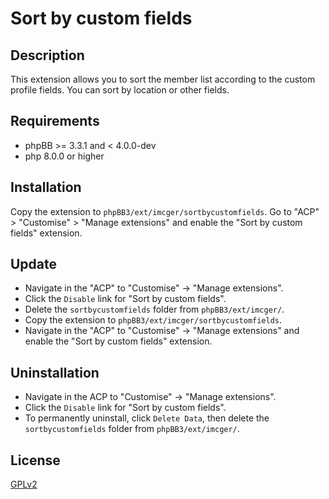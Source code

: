 # Sort by custom fields

## Description
This extension allows you to sort the member list according to the custom profile fields.
You can sort by location or other fields.

## Requirements
- phpBB >= 3.3.1 and < 4.0.0-dev
- php 8.0.0 or higher

## Installation
Copy the extension to `phpBB3/ext/imcger/sortbycustomfields`.
Go to "ACP" > "Customise" > "Manage extensions" and enable the "Sort by custom fields" extension.

## Update
- Navigate in the "ACP" to "Customise" -> "Manage extensions".
- Click the `Disable` link for "Sort by custom fields".
- Delete the `sortbycustomfields` folder from `phpBB3/ext/imcger/`.
- Copy the extension to `phpBB3/ext/imcger/sortbycustomfields`.
- Navigate in the "ACP" to "Customise" -> "Manage extensions" and enable the "Sort by custom fields" extension.

## Uninstallation
- Navigate in the ACP to "Customise" -> "Manage extensions".
- Click the `Disable` link for "Sort by custom fields".
- To permanently uninstall, click `Delete Data`, then delete the `sortbycustomfields` folder from `phpBB3/ext/imcger/`.

## License
[GPLv2](https://www.gnu.org/licenses/old-licenses/gpl-2.0.en.html)
